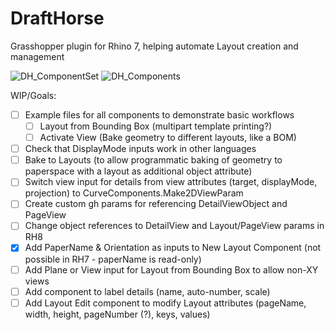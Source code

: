 # DraftHorse
Grasshopper plugin for Rhino 7, helping automate Layout creation and management

![DH_ComponentSet](https://github.com/jkamm/DraftHorse_gh/assets/9583495/f84618bb-75cb-4d12-804f-8a1c980cb4ee)
![DH_Components](https://github.com/jkamm/DraftHorse_gh/assets/9583495/b9844d92-80aa-4376-a83a-5abce432edc6)


WIP/Goals:

- [ ] Example files for all components to demonstrate basic workflows
	- [ ] Layout from Bounding Box (multipart template printing?)
	- [ ] Activate View (Bake geometry to different layouts, like a BOM)		
- [ ] Check that DisplayMode inputs work in other languages
- [ ] Bake to Layouts (to allow programmatic baking of geometry to paperspace with a layout as additional object attribute)
- [ ] Switch view input for details from view attributes (target, displayMode, projection) to CurveComponents.Make2DViewParam
- [ ] Create custom gh params for referencing DetailViewObject and PageView
- [ ] Change object references to DetailView and Layout/PageView params in RH8
- [x] Add PaperName & Orientation as inputs to New Layout Component (not possible in RH7 - paperName is read-only)
- [ ] Add Plane or View input for Layout from Bounding Box to allow non-XY views
- [ ] Add component to label details (name, auto-number, scale)
- [ ] Add Layout Edit component to modify Layout attributes (pageName, width, height, pageNumber (?), keys, values)
